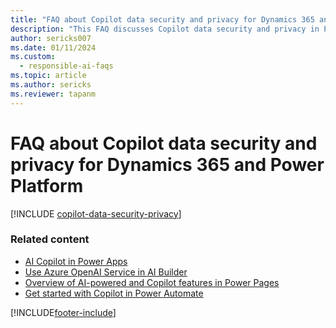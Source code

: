 ```yaml
---
title: "FAQ about Copilot data security and privacy for Dynamics 365 and Power Platform "
description: "This FAQ discusses Copilot data security and privacy in Power Platform and how Copilot responsibly uses AI capabilities."
author: sericks007 
ms.date: 01/11/2024
ms.custom: 
  - responsible-ai-faqs
ms.topic: article
ms.author: sericks
ms.reviewer: tapanm
---
```


# FAQ about Copilot data security and privacy for Dynamics 365 and Power Platform 

[!INCLUDE [copilot-data-security-privacy](~/../shared-content/shared/responsible-ai-faqs-includes/copilot-data-security-privacy.md)]

### Related content

- [AI Copilot in Power Apps](/power-apps/maker/canvas-apps/ai-overview)
- [Use Azure OpenAI Service in AI Builder](/ai-builder/prebuilt-azure-openai)
- [Overview of AI-powered and Copilot features in Power Pages](/power-pages/configure/ai-copilot-overview)
- [Get started with Copilot in Power Automate](/power-automate/get-started-with-copilot)

[!INCLUDE[footer-include](includes/footer-banner.md)]
